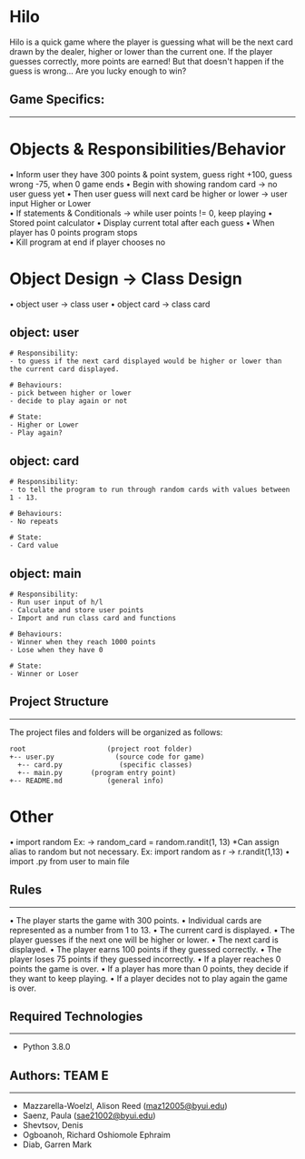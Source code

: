 # Hilo

Hilo is a quick game where the player is guessing what will be the next card drawn by the dealer, higher or lower than the current one. If the player guesses correctly, more points are earned! But that doesn't happen if the guess is wrong... Are you lucky enough to win?

## Game Specifics:

---

# Objects & Responsibilities/Behavior

• Inform user they have 300 points & point system, guess right +100, guess wrong -75, when 0 game ends
• Begin with showing random card -> no user guess yet
• Then user guess will next card be higher or lower -> user input Higher or Lower  
• If statements & Conditionals -> while user points != 0, keep playing
• Stored point calculator
• Display current total after each guess
• When player has 0 points program stops  
• Kill program at end if player chooses no

# Object Design -> Class Design

• object user -> class user
• object card -> class card

## object: user

    # Responsibility:
    - to guess if the next card displayed would be higher or lower than the current card displayed.

    # Behaviours:
    - pick between higher or lower
    - decide to play again or not

    # State:
    - Higher or Lower
    - Play again?

## object: card

    # Responsibility:
    - to tell the program to run through random cards with values between 1 - 13.

    # Behaviours:
    - No repeats 

    # State:
    - Card value
   
## object: main 

    # Responsibility:
    - Run user input of h/l 
    - Calculate and store user points
    - Import and run class card and functions 

    # Behaviours:
    - Winner when they reach 1000 points 
    - Lose when they have 0 

    # State:
    - Winner or Loser 

## Project Structure

---

The project files and folders will be organized as follows:

```
root                    (project root folder)
+-- user.py               (source code for game)
  +-- card.py              (specific classes)
  +-- main.py       (program entry point)
+-- README.md           (general info)
```

# Other

• import random Ex: -> random_card = random.randit(1, 13) \*Can assign alias to random but not necessary. Ex: import random as r -> r.randit(1,13)
• import .py from user to main file

## Rules

---

• The player starts the game with 300 points.
• Individual cards are represented as a number from 1 to 13.
• The current card is displayed.
• The player guesses if the next one will be higher or lower.
• The next card is displayed.
• The player earns 100 points if they guessed correctly.
• The player loses 75 points if they guessed incorrectly.
• If a player reaches 0 points the game is over.
• If a player has more than 0 points, they decide if they want to keep playing.
• If a player decides not to play again the game is over.

## Required Technologies

---

- Python 3.8.0

## Authors: TEAM E

---

- Mazzarella-Woelzl, Alison Reed (maz12005@byui.edu)
- Saenz, Paula (sae21002@byui.edu)
- Shevtsov, Denis
- Ogboanoh, Richard Oshiomole Ephraim
- Diab, Garren Mark

